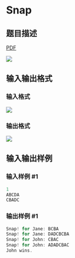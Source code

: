 # Snap

## 题目描述

[problemUrl]: https://uva.onlinejudge.org/index.php?option=com_onlinejudge&Itemid=8&category=15&page=show_problem&problem=1329

[PDF](https://uva.onlinejudge.org/external/103/p10388.pdf)

![](https://cdn.luogu.com.cn/upload/vjudge_pic/UVA10388/1a860535d41803960638c60cb0cbe7b5155a44d4.png)

## 输入输出格式

### 输入格式

![](https://cdn.luogu.com.cn/upload/vjudge_pic/UVA10388/60096caa6e34d3bb1f1e9f9336503f15b621415d.png)

### 输出格式

![](https://cdn.luogu.com.cn/upload/vjudge_pic/UVA10388/65df1e36eb78aa21450aa8ec6185bb4ab57c334a.png)

## 输入输出样例

### 输入样例 #1

```cpp
1
ABCDA
CBADC
```


### 输出样例 #1

```cpp
Snap! for Jane: BCBA
Snap! for Jane: DADCBCBA
Snap! for John: CBAC
Snap! for John: ADADCBAC
John wins.
```


